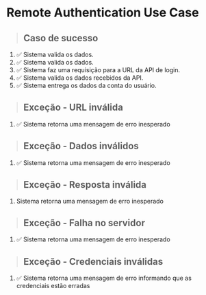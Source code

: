 # Remote Authentication Use Case

> ## Caso de sucesso

1. ✅ Sistema valida os dados.
2. ✅ Sistema valida os dados.
3. ✅ Sistema faz uma requisição para a URL da API de login.
4. ✅ Sistema valida os dados recebidos da API.
5. ✅ Sistema entrega os dados da conta do usuário.

> ## Exceção - URL inválida

1. ✅ Sistema retorna uma mensagem de erro inesperado

> ## Exceção - Dados inválidos

1. ✅ Sistema retorna uma mensagem de erro inesperado

> ## Exceção - Resposta inválida

1. Sistema retorna uma mensagem de erro inesperado

> ## Exceção - Falha no servidor

1. ✅ Sistema retorna uma mensagem de erro inesperado

> ## Exceção - Credenciais inválidas

1. ✅ Sistema retorna uma mensagem de erro informando que as credenciais estão erradas
